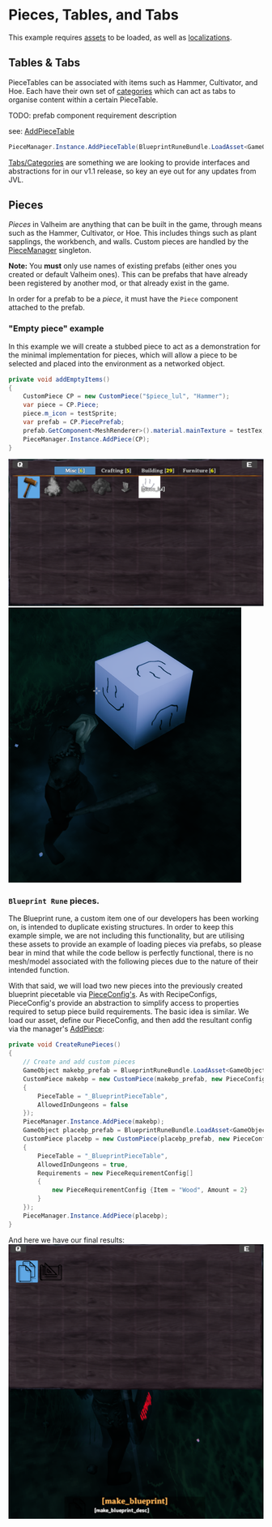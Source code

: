# Pieces, Tables, and Tabs
This example requires [assets](assets.md) to be loaded, as well as [localizations](localization.md).

## Tables & Tabs

PieceTables can be associated with items such as Hammer, Cultivator, and Hoe. Each have their own set of [categories](piececategories.md) which can act as tabs to organise content within a certain PieceTable. 

TODO: prefab component requirement description

see: [AddPieceTable](xref:JotunnLib.Managers.PieceTables.AddPieceTable)
```cs
PieceManager.Instance.AddPieceTable(BlueprintRuneBundle.LoadAsset<GameObject>("_BlueprintPieceTable"));
```

[Tabs/Categories](categories.md) are something we are looking to provide interfaces and abstractions for in our v1.1 release, so key an eye out for any updates from JVL.

## Pieces
_Pieces_ in Valheim are anything that can be built in the game, through means such as the Hammer, Cultivator, or Hoe. This includes things such as plant sapplings, the workbench, and walls. Custom pieces are handled by the [PieceManager](xref:JotunnLib.Managers.PieceManager) singleton.  

**Note:** You **must** only use names of existing prefabs (either ones you created or default Valheim ones). This can be prefabs that have already been registered by another mod, or that already exist in the game.  

In order for a prefab to be a _piece_, it must have the `Piece` component attached to the prefab.

### "Empty piece" example

In this example we will create a stubbed piece to act as a demonstration for the minimal implementation for pieces, which will allow a piece to be selected and placed into the environment as a networked object.

```cs
private void addEmptyItems()
{
    CustomPiece CP = new CustomPiece("$piece_lul", "Hammer");
    var piece = CP.Piece;
    piece.m_icon = testSprite;
    var prefab = CP.PiecePrefab;
    prefab.GetComponent<MeshRenderer>().material.mainTexture = testTex;
    PieceManager.Instance.AddPiece(CP);
}
```
![Piece Stub](../../images/data/pieceStub.png) ![Piece Stub Placed](../../images/data/pieceStubPlaced.png)


### `Blueprint Rune` pieces.

The Blueprint rune, a custom item one of our developers has been working on, is intended to duplicate existing structures. In order to keep this example simple, we are not including this functionality, but are utilising these assets to provide an example of loading pieces via prefabs, so please bear in mind that while the code bellow is perfectly functional, there is no mesh/model associated with the following pieces due to the nature of their intended function.

With that said, we will load two new pieces into the previously created blueprint piecetable via [PieceConfig's](xref:JotunnLib.Configs.PieceConfig). As with RecipeConfigs, PieceConfig's provide an abstraction to simplify access to properties required to setup piece build requirements. The basic idea is similar. We load our asset, define our PieceConfig, and then add the resultant config via the manager's [AddPiece](xref:JotunnLib.Managers.PieceManager.AddPiece):

```cs
private void CreateRunePieces()
{
    // Create and add custom pieces
    GameObject makebp_prefab = BlueprintRuneBundle.LoadAsset<GameObject>("make_blueprint");
    CustomPiece makebp = new CustomPiece(makebp_prefab, new PieceConfig
    {
        PieceTable = "_BlueprintPieceTable",
        AllowedInDungeons = false
    });
    PieceManager.Instance.AddPiece(makebp);
    GameObject placebp_prefab = BlueprintRuneBundle.LoadAsset<GameObject>("piece_blueprint");
    CustomPiece placebp = new CustomPiece(placebp_prefab, new PieceConfig
    {
        PieceTable = "_BlueprintPieceTable",
        AllowedInDungeons = true,
        Requirements = new PieceRequirementConfig[]
        {
            new PieceRequirementConfig {Item = "Wood", Amount = 2}
        }
    });
    PieceManager.Instance.AddPiece(placebp);
}
```

And here we have our final results: 
![Blue Print Rune Piece Table](../../images/data/BluePrintRunePieceTable.png)
